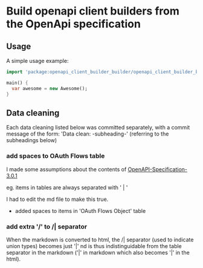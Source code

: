 # Build openapi client builders from the OpenApi specification

## Usage

A simple usage example:

```dart
import 'package:openapi_client_builder_builder/openapi_client_builder_builder.dart';

main() {
  var awesome = new Awesome();
}
```

## Data cleaning

Each data cleaning listed below was committed separately, with a commit message of the form: 'Data clean: -subheading-' (referring to the subheadings below)

### add spaces to OAuth Flows table

I made some assumptions about the contents of [OpenAPI-Specification-3.0.1](https://github.com/OAI/OpenAPI-Specification/blob/master/versions/3.0.1.md)

eg. items in tables are always separated with ' | '

I had to edit the md file to make this true.
- added spaces to items in 'OAuth Flows Object' table

### add extra '/' to /| separator

When the markdown is converted to html, the /| separator (used to indicate union types) becomes just '|' nd is thus indistinguidable from the table separator in the markdown ('|' in markdown which also becomes '|' in the html).
